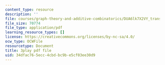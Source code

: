 ```yaml
---
content_type: resource
description: ''
file: courses/graph-theory-and-additive-combinatorics/DUA6lk7X2VY_transcript.pdf
file_size: 70774
file_type: application/pdf
learning_resource_types: []
license: https://creativecommons.org/licenses/by-nc-sa/4.0/
ocw_type: OCWFile
resourcetype: Document
title: 3play pdf file
uid: 34dfac76-5ecc-4cbd-bc9b-e5cf03ee30d9
---
```

